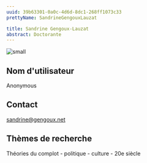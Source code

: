 ```yaml
---
uuid: 39b63301-0a0c-4d6d-8dc1-268ff1073c33
prettyName: SandrineGengouxLauzat

title: Sandrine Gengoux-Lauzat
abstract: Doctorante
---
```


![small](Gengoux_Sandrine.jpeg)

## ﻿Nom d'utilisateur

 Anonymous

## Contact

 sandrine@gengoux.net

## Thèmes de recherche

 Théories du complot - politique - culture - 20e siècle

